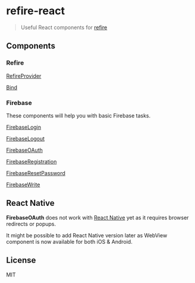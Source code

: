 # refire-react

> Useful React components for [refire](https://github.com/hoppula/refire)

## Components

### Refire

[RefireProvider](docs/RefireProvider.md)

[Bind](docs/Bind.md)

### Firebase

These components will help you with basic Firebase tasks.

[FirebaseLogin](docs/FirebaseLogin.md)

[FirebaseLogout](docs/FirebaseLogout.md)

[FirebaseOAuth](docs/FirebaseOAuth.md)

[FirebaseRegistration](docs/FirebaseRegistration.md)

[FirebaseResetPassword](docs/FirebaseResetPassword.md)

[FirebaseWrite](docs/FirebaseWrite.md)

## React Native

**FirebaseOAuth** does not work with [React Native](https://facebook.github.io/react-native/) yet as it requires browser redirects or popups.

It might be possible to add React Native version later as WebView component is now available for both iOS & Android.

## License

MIT